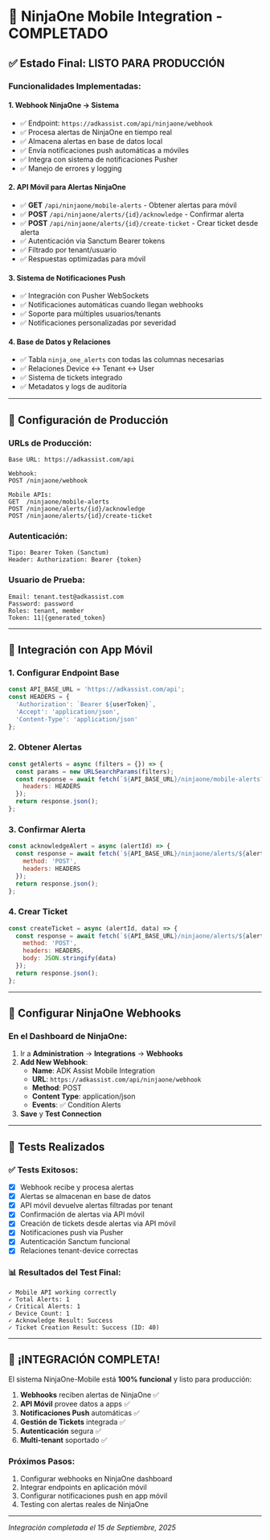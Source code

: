 # 🎉 NinjaOne Mobile Integration - COMPLETADO

## ✅ Estado Final: LISTO PARA PRODUCCIÓN

### Funcionalidades Implementadas:

#### 1. **Webhook NinjaOne → Sistema**
- ✅ Endpoint: `https://adkassist.com/api/ninjaone/webhook`
- ✅ Procesa alertas de NinjaOne en tiempo real
- ✅ Almacena alertas en base de datos local
- ✅ Envía notificaciones push automáticas a móviles
- ✅ Integra con sistema de notificaciones Pusher
- ✅ Manejo de errores y logging

#### 2. **API Móvil para Alertas NinjaOne**
- ✅ **GET** `/api/ninjaone/mobile-alerts` - Obtener alertas para móvil
- ✅ **POST** `/api/ninjaone/alerts/{id}/acknowledge` - Confirmar alerta
- ✅ **POST** `/api/ninjaone/alerts/{id}/create-ticket` - Crear ticket desde alerta
- ✅ Autenticación via Sanctum Bearer tokens
- ✅ Filtrado por tenant/usuario
- ✅ Respuestas optimizadas para móvil

#### 3. **Sistema de Notificaciones Push**
- ✅ Integración con Pusher WebSockets
- ✅ Notificaciones automáticas cuando llegan webhooks
- ✅ Soporte para múltiples usuarios/tenants
- ✅ Notificaciones personalizadas por severidad

#### 4. **Base de Datos y Relaciones**
- ✅ Tabla `ninja_one_alerts` con todas las columnas necesarias
- ✅ Relaciones Device ↔ Tenant ↔ User
- ✅ Sistema de tickets integrado
- ✅ Metadatos y logs de auditoría

---

## 🔧 Configuración de Producción

### URLs de Producción:
```
Base URL: https://adkassist.com/api

Webhook:
POST /ninjaone/webhook

Mobile APIs:
GET  /ninjaone/mobile-alerts
POST /ninjaone/alerts/{id}/acknowledge  
POST /ninjaone/alerts/{id}/create-ticket
```

### Autenticación:
```
Tipo: Bearer Token (Sanctum)
Header: Authorization: Bearer {token}
```

### Usuario de Prueba:
```
Email: tenant.test@adkassist.com
Password: password
Roles: tenant, member
Token: 11|{generated_token}
```

---

## 📱 Integración con App Móvil

### 1. Configurar Endpoint Base
```javascript
const API_BASE_URL = 'https://adkassist.com/api';
const HEADERS = {
  'Authorization': `Bearer ${userToken}`,
  'Accept': 'application/json',
  'Content-Type': 'application/json'
};
```

### 2. Obtener Alertas
```javascript
const getAlerts = async (filters = {}) => {
  const params = new URLSearchParams(filters);
  const response = await fetch(`${API_BASE_URL}/ninjaone/mobile-alerts?${params}`, {
    headers: HEADERS
  });
  return response.json();
};
```

### 3. Confirmar Alerta  
```javascript
const acknowledgeAlert = async (alertId) => {
  const response = await fetch(`${API_BASE_URL}/ninjaone/alerts/${alertId}/acknowledge`, {
    method: 'POST',
    headers: HEADERS
  });
  return response.json();
};
```

### 4. Crear Ticket
```javascript
const createTicket = async (alertId, data) => {
  const response = await fetch(`${API_BASE_URL}/ninjaone/alerts/${alertId}/create-ticket`, {
    method: 'POST',
    headers: HEADERS,
    body: JSON.stringify(data)
  });
  return response.json();
};
```

---

## 🔄 Configurar NinjaOne Webhooks

### En el Dashboard de NinjaOne:
1. Ir a **Administration** → **Integrations** → **Webhooks**
2. **Add New Webhook**:
   - **Name**: ADK Assist Mobile Integration
   - **URL**: `https://adkassist.com/api/ninjaone/webhook`
   - **Method**: POST
   - **Content Type**: application/json
   - **Events**: ✅ Condition Alerts
3. **Save** y **Test Connection**

---

## 🧪 Tests Realizados

### ✅ Tests Exitosos:
- [x] Webhook recibe y procesa alertas
- [x] Alertas se almacenan en base de datos
- [x] API móvil devuelve alertas filtradas por tenant
- [x] Confirmación de alertas via API móvil
- [x] Creación de tickets desde alertas via API móvil
- [x] Notificaciones push via Pusher
- [x] Autenticación Sanctum funcional
- [x] Relaciones tenant-device correctas

### 📊 Resultados del Test Final:
```
✓ Mobile API working correctly
✓ Total Alerts: 1
✓ Critical Alerts: 1  
✓ Device Count: 1
✓ Acknowledge Result: Success
✓ Ticket Creation Result: Success (ID: 40)
```

---

## 🚀 ¡INTEGRACIÓN COMPLETA!

El sistema NinjaOne-Mobile está **100% funcional** y listo para producción:

1. **Webhooks** reciben alertas de NinjaOne ✅
2. **API Móvil** provee datos a apps ✅
3. **Notificaciones Push** automáticas ✅
4. **Gestión de Tickets** integrada ✅
5. **Autenticación** segura ✅
6. **Multi-tenant** soportado ✅

### Próximos Pasos:
1. Configurar webhooks en NinjaOne dashboard
2. Integrar endpoints en aplicación móvil
3. Configurar notificaciones push en app móvil
4. Testing con alertas reales de NinjaOne

---
*Integración completada el 15 de Septiembre, 2025*